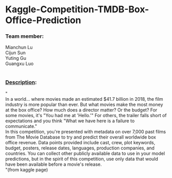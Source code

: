 # Kaggle-Competition-TMDB-Box-Office-Prediction <br>
### Team member:<br>
Mianchun Lu<br>
Cijun Sun<br>
Yuting Gu<br>
Guangxu Luo<br>
<br>
### [Description](https://www.kaggle.com/c/tmdb-box-office-prediction):<br>
"<br>
In a world… where movies made an estimated $41.7 billion in 2018, the film industry is more popular than ever. But what movies make the most money at the box office? How much does a director matter? Or the budget? For some movies, it's "You had me at 'Hello.'" For others, the trailer falls short of expectations and you think "What we have here is a failure to communicate." <br>
In this competition, you're presented with metadata on over 7,000 past films from The Movie Database to try and predict their overall worldwide box office revenue. Data points provided include cast, crew, plot keywords, budget, posters, release dates, languages, production companies, and countries. You can collect other publicly available data to use in your model predictions, but in the spirit of this competition, use only data that would have been available before a movie's release.<br>
"(from kaggle page)
